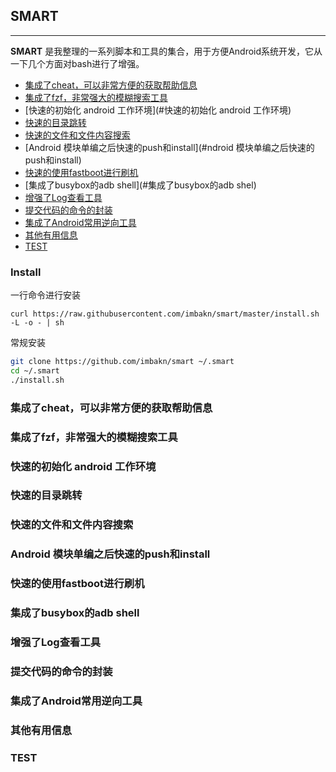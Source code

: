 ## SMART

-----

**SMART** 是我整理的一系列脚本和工具的集合，用于方便Android系统开发，它从一下几个方面对bash进行了增强。

- [集成了cheat，可以非常方便的获取帮助信息](#集成了cheat，可以非常方便的获取帮助信息)
- [集成了fzf，非常强大的模糊搜索工具](#集成了fzf，非常强大的模糊搜索工具])
- [快速的初始化 android 工作环境](#快速的初始化 android 工作环境)
- [快速的目录跳转](#快速的目录跳转)
- [快速的文件和文件内容搜索](#快速的文件和文件内容搜索)
- [Android 模块单编之后快速的push和install](#ndroid 模块单编之后快速的push和install)
- [快速的使用fastboot进行刷机](#快速的使用fastboot进行刷机)
- [集成了busybox的adb shell](#集成了busybox的adb shel)
- [增强了Log查看工具](#增强了Log查看工具)
- [提交代码的命令的封装](#提交代码的命令的封装)
- [集成了Android常用逆向工具](#集成了Android常用逆向工具)
- [其他有用信息](#其他有用信息)
- [TEST](#TEST)

### Install

一行命令进行安装

`curl https://raw.githubusercontent.com/imbakn/smart/master/install.sh -L -o - | sh`

常规安装

```bash
git clone https://github.com/imbakn/smart ~/.smart
cd ~/.smart
./install.sh
```



### 集成了cheat，可以非常方便的获取帮助信息

### 集成了fzf，非常强大的模糊搜索工具

### 快速的初始化 android 工作环境

### 快速的目录跳转

### 快速的文件和文件内容搜索

### Android 模块单编之后快速的push和install

### 快速的使用fastboot进行刷机

### 集成了busybox的adb shell

### 增强了Log查看工具

### 提交代码的命令的封装

### 集成了Android常用逆向工具

### 其他有用信息

### TEST

















